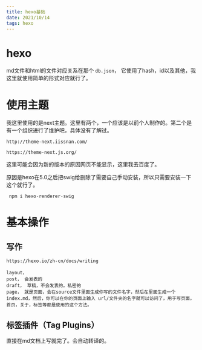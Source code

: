 ```yaml
---
title: hexo基础
date: 2021/10/14
tags: hexo
---
```




# hexo

md文件和html的文件对应关系在那个 ` db.json `， 它使用了hash，id以及其他，我这里就使用简单的形式对应就行了。



# 使用主题

我这里使用的是next主题。这里有两个，一个应该是以前个人制作的。第二个是有一个组织进行了维护吧，具体没有了解过。

```
http://theme-next.iissnan.com/
```

```
https://theme-next.js.org/
```

这里可能会因为新的版本的原因网页不能显示，这里我去百度了。

原因是hexo在5.0之后把swig给删除了需要自己手动安装，所以只需要安装一下 这个就行了。

```java
 npm i hexo-renderer-swig
```



# 基本操作

## 写作

```
https://hexo.io/zh-cn/docs/writing
```

```
layout， 
post， 会发表的
draft， 草稿，不会发表的。私密的
page， 就是页面，会在source文件里面生成你写的文件名字，然后在里面生成一个index.md，然后，你可以在你的页面上输入 url/文件夹的名字就可以访问了，用于写页面，首页，关于，标签等都是使用的这个方法。
```



## 标签插件（Tag Plugins）

直接在md文档上写就完了。会自动转译的。

